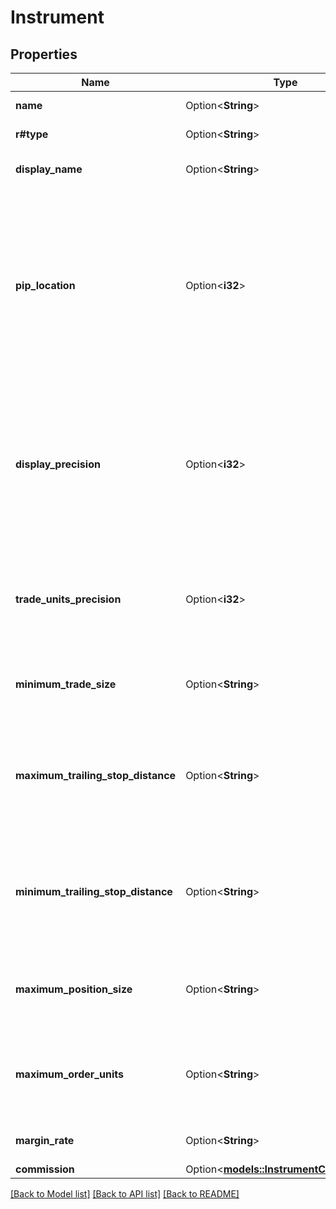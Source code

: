# Instrument

## Properties

Name | Type | Description | Notes
------------ | ------------- | ------------- | -------------
**name** | Option<**String**> | The name of the Instrument | [optional]
**r#type** | Option<**String**> | The type of the Instrument | [optional]
**display_name** | Option<**String**> | The display name of the Instrument | [optional]
**pip_location** | Option<**i32**> | The location of the \"pip\" for this instrument. The decimal position of the pip in this Instrument's price can be found at 10 ^ pipLocation (e.g. -4 pipLocation results in a decimal pip position of 10 ^ -4 = 0.0001). | [optional]
**display_precision** | Option<**i32**> | The number of decimal places that should be used to display prices for this instrument. (e.g. a displayPrecision of 5 would result in a price of \"1\" being displayed as \"1.00000\") | [optional]
**trade_units_precision** | Option<**i32**> | The amount of decimal places that may be provided when specifying the number of units traded for this instrument. | [optional]
**minimum_trade_size** | Option<**String**> | The smallest number of units allowed to be traded for this instrument. | [optional]
**maximum_trailing_stop_distance** | Option<**String**> | The maximum trailing stop distance allowed for a trailing stop loss created for this instrument. Specified in price units. | [optional]
**minimum_trailing_stop_distance** | Option<**String**> | The minimum trailing stop distance allowed for a trailing stop loss created for this instrument. Specified in price units. | [optional]
**maximum_position_size** | Option<**String**> | The maximum position size allowed for this instrument. Specified in units. | [optional]
**maximum_order_units** | Option<**String**> | The maximum units allowed for an Order placed for this instrument. Specified in units. | [optional]
**margin_rate** | Option<**String**> | The margin rate for this instrument. | [optional]
**commission** | Option<[**models::InstrumentCommission**](InstrumentCommission.md)> |  | [optional]

[[Back to Model list]](../README.md#documentation-for-models) [[Back to API list]](../README.md#documentation-for-api-endpoints) [[Back to README]](../README.md)


